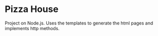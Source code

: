 # Pizza House
Project on Node.js. Uses the templates to generate the html pages and implements http methods.
